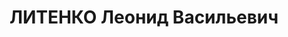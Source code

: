 ---
title: ЛИТЕНКО Леонид Васильевич
description: "1901 року народження, м. Дебальцеве Донецької області, українець, освіта\
  \ середня, член ВКП(б). Проживав: м. Кривий Ріг Дніпропетровської області, вул.\
  \ Леніна, буд. № 58, кв. 1. Військком 122-го стрілецького полку 41-ї стрілецької\
  \ дивізії. \n  Заарештований 30 вересня 1937 року. Засуджений виїзною сесією військової\
  \ колегії Верховного Суду СРСР у м. Дніпропетровську до розстрілу з конфіскацією\
  \ майна. Вирок приведено до виконання у м. Дніпропетровську 28 листопада 1937 року.\
  \ \n  Реабілітований у 1957 році."
---